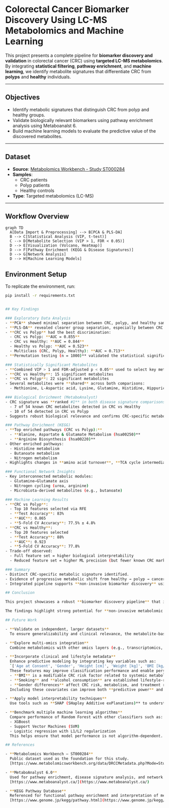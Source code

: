 # Colorectal Cancer Biomarker Discovery Using LC-MS Metabolomics and Machine Learning

This project presents a complete pipeline for **biomarker discovery and validation** in colorectal cancer (CRC) using **targeted LC-MS metabolomics**. By integrating **statistical filtering**, **pathway enrichment**, and **machine learning**, we identify metabolite signatures that differentiate CRC from **polyps** and **healthy** individuals.

---

## Objectives

- Identify metabolic signatures that distinguish CRC from polyp and healthy groups.
- Validate biologically relevant biomarkers using pathway enrichment analysis using Metaboanalst 6.
- Build machine learning models to evaluate the predictive value of the discovered metabolites.

---

## Dataset

- **Source**: [Metabolomics Workbench - Study ST000284](https://www.metabolomicsworkbench.org)
- **Samples**:
  - CRC patients
  - Polyp patients
  - Healthy controls
- **Type**: Targeted metabolomics (LC-MS)

---

## Workflow Overview

```mermaid
graph TD
  A[Data Import & Preprocessing] --> B[PCA & PLS-DA]
  B --> C[Statistical Analysis (VIP, t-test)]
  C --> D[Metabolite Selection (VIP > 1, FDR < 0.05)]
  D --> E[Visualization (Volcano, Heatmap)]
  D --> F[Pathway Enrichment (KEGG & Disease Signatures)]
  D --> G[Network Analysis]
  D --> H[Machine Learning Models]
  ```

## Environment Setup

To replicate the environment, run:

```bash
pip install -r requirements.txt


## Key Findings

### Exploratory Data Analysis
- **PCA** showed minimal separation between CRC, polyp, and healthy samples.
- **PLS-DA** revealed clearer group separation, especially between CRC and other groups.
- **CRC vs Polyp** had the best discrimination:
  - CRC vs Polyp: **AUC = 0.855**
  - CRC vs Healthy: **AUC = 0.844**
  - Healthy vs Polyp: **AUC = 0.523**
  - Multiclass (CRC, Polyp, Healthy): **AUC ≈ 0.713**
- **Permutation testing (n = 1000)** validated the statistical significance of all models (p < 0.001).

### Statistically Significant Metabolites
- **Combined VIP > 1 and FDR-adjusted p < 0.05** used to select key metabolites.
- **CRC vs Healthy**: 15 significant metabolites
- **CRC vs Polyp**: 22 significant metabolites
- Several metabolites were **shared** across both comparisons:
  - Methionine, L-Aspartic acid, Lysine, Glutamine, Histidine, Hippuric Acid

### Biological Enrichment (MetaboAnalyst)
- CRC signature was **ranked #1** in both disease signature comparisons:
  - 7 of 54 known CRC metabolites detected in CRC vs Healthy
  - 10 of 54 detected in CRC vs Polyp
- Suggests robust biological relevance and confirms CRC-specific metabolic reprogramming.

### Pathway Enrichment (KEGG)
- **Top enriched pathways (CRC vs Polyp):**
  - **Alanine, Aspartate & Glutamate Metabolism (hsa00250)**
  - **Arginine Biosynthesis (hsa00220)**
- Other enriched pathways:
  - Histidine metabolism
  - Butanoate metabolism
  - Nitrogen metabolism
- Highlights changes in **amino acid turnover**, **TCA cycle intermediates**, **urea cycle**, and **immune signaling**.

### Functional Network Insights
- Key interconnected metabolic modules:
  - Glutamine–Glutamate axis
  - Nitrogen cycling (urea, arginine)
  - Microbiota-derived metabolites (e.g., butanoate)

### Machine Learning Results
- **CRC vs Polyp**:
  - Top 10 features selected via RFE
  - **Test Accuracy**: 83%
  - **AUC**: 0.865
  - **5-Fold CV Accuracy**: 77.5% ± 4.8%
- **CRC vs Healthy**:
  - Top 20 features selected
  - **Test Accuracy**: 88%
  - **AUC**: 0.923
  - **5-Fold CV Accuracy**: 77.8%
- Trade-off observed:
  - Full feature set = higher biological interpretability
  - Reduced feature set = higher ML precision (but fewer known CRC markers)

### Summary
- Distinct CRC-specific metabolic signature identified.
- Evidence of progressive metabolic shift from healthy → polyp → cancer.
- Integrated pipeline supports **non-invasive biomarker discovery** using blood-based targeted metabolomics.

## Conclusion

This project showcases a robust **biomarker discovery pipeline** that integrates **statistical analysis**, **biological pathway enrichment**, and **machine learning**. Through targeted LC-MS metabolomics, we identified metabolite signatures capable of distinguishing colorectal cancer (CRC) from both polyp and healthy groups. 

The findings highlight strong potential for **non-invasive metabolomic biomarkers** in the **early detection**, **risk stratification**, and **monitoring of CRC progression**.

## Future Work

- **Validate on independent, larger datasets**  
  To ensure generalizability and clinical relevance, the metabolite-based models should be tested on external cohorts.

- **Explore multi-omics integration**  
  Combine metabolomics with other omics layers (e.g., transcriptomics, microbiome) to build more comprehensive and mechanistically informative models of CRC.

- **Incorporate clinical and lifestyle metadata**  
  Enhance predictive modeling by integrating key variables such as:  
  `['Age at Consent', 'Gender', 'Height [cm]', 'Weight [kg]', 'BMI [kg/m²]', 'Smoking Status', 'Alcohol Consumption']`  
  These features may improve classification performance and enable personalized risk prediction.  
  - **BMI** is a modifiable CRC risk factor related to systemic metabolism.  
  - **Smoking** and **alcohol consumption** are established lifestyle-related CRC risk factors.  
  - **Gender differences** affect CRC risk, metabolism, and treatment response.  
  Including these covariates can improve both **predictive power** and **biological interpretability**.

- **Apply model interpretability techniques**  
  Use tools such as **SHAP (SHapley Additive exPlanations)** to understand how each metabolite and clinical feature contributes to individual predictions.

- **Benchmark multiple machine learning algorithms**  
  Compare performance of Random Forest with other classifiers such as:
  - XGBoost
  - Support Vector Machines (SVM)
  - Logistic regression with L1/L2 regularization  
  This helps ensure that model performance is not algorithm-dependent.

## References

- **Metabolomics Workbench – ST000284**  
  Public dataset used as the foundation for this study.  
  [https://www.metabolomicsworkbench.org/data/DRCCMetadata.php?Mode=Study&StudyID=ST000284](https://www.metabolomicsworkbench.org/data/DRCCMetadata.php?Mode=Study&StudyID=ST000284)

- **MetaboAnalyst 6.0**  
  Used for pathway enrichment, disease signature analysis, and network interpretation.  
  [https://www.metaboanalyst.ca/](https://www.metaboanalyst.ca/)

- **KEGG Pathway Database**  
  Referenced for functional pathway enrichment and interpretation of metabolic reprogramming.  
  [https://www.genome.jp/kegg/pathway.html](https://www.genome.jp/kegg/pathway.html)



